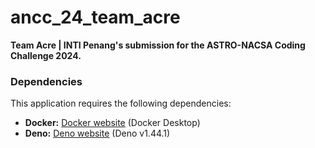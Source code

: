 # ancc_24_team_acre

**Team Acre | INTI Penang's submission for the ASTRO-NACSA Coding Challenge 2024.**

### Dependencies

This application requires the following dependencies:

* **Docker:** [Docker website](https://www.docker.com/) (Docker Desktop)
* **Deno:** [Deno website](https://deno.land/) (Deno v1.44.1)